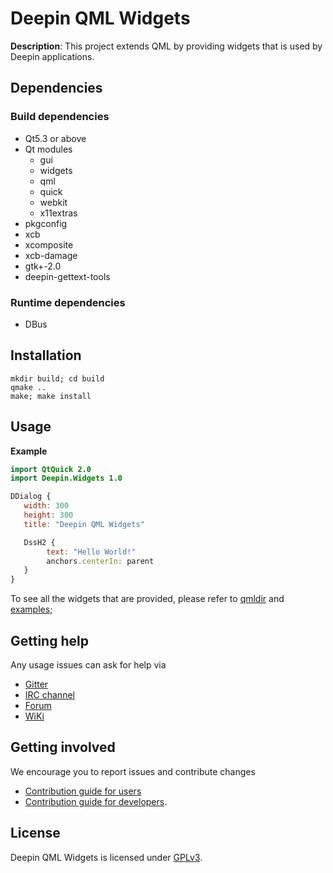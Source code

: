 # Deepin QML Widgets

**Description**:  This project extends QML by providing widgets that is used by Deepin applications.


## Dependencies

### Build dependencies

- Qt5.3 or above
- Qt modules
    - gui
    - widgets
    - qml
    - quick
    - webkit
    - x11extras
- pkgconfig
- xcb
- xcomposite
- xcb-damage
- gtk+-2.0
- deepin-gettext-tools

### Runtime dependencies

- DBus

## Installation

```
mkdir build; cd build
qmake ..
make; make install
```

## Usage

**Example**
```QML
import QtQuick 2.0
import Deepin.Widgets 1.0

DDialog {
   width: 300
   height: 300
   title: "Deepin QML Widgets"

   DssH2 {
        text: "Hello World!"
        anchors.centerIn: parent
   }
}
```
To see all the widgets that are provided, please refer to [qmldir](widgets/qmldir) and [examples](examples);

## Getting help

Any usage issues can ask for help via

* [Gitter](https://gitter.im/orgs/linuxdeepin/rooms)
* [IRC channel](https://webchat.freenode.net/?channels=deepin)
* [Forum](https://bbs.deepin.org)
* [WiKi](http://wiki.deepin.org/)

## Getting involved

We encourage you to report issues and contribute changes

* [Contribution guide for users](http://wiki.deepin.org/index.php?title=Contribution_Guidelines_for_Users)
* [Contribution guide for developers](http://wiki.deepin.org/index.php?title=Contribution_Guidelines_for_Developers).

## License

Deepin QML Widgets is licensed under [GPLv3](LICENSE).
